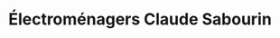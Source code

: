 ---
title: "Électroménagers Claude Sabourin"
url: /lachute/electromenagers-claude-sabourin/
shop: appliance
---